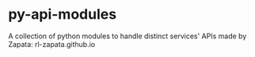 # py-api-modules
A collection of python modules to handle distinct services' APIs made by Zapata: rl-zapata.github.io
